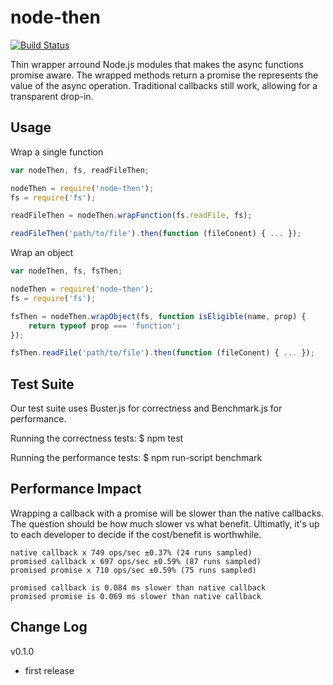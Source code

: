 node-then
=========

[![Build Status](https://travis-ci.org/node-then/node-then.png)](https://travis-ci.org/node-then/node-then)

Thin wrapper arround Node.js modules that makes the async functions promise
aware. The wrapped methods return a promise the represents the value of the
async operation. Traditional callbacks still work, allowing for a transparent
drop-in.


Usage
-----

Wrap a single function
```javascript
var nodeThen, fs, readFileThen;

nodeThen = require('node-then');
fs = require('fs');

readFileThen = nodeThen.wrapFunction(fs.readFile, fs);

readFileThen('path/to/file').then(function (fileConent) { ... });
```

Wrap an object
```javascript
var nodeThen, fs, fsThen;

nodeThen = require('node-then');
fs = require('fs');

fsThen = nodeThen.wrapObject(fs, function isEligible(name, prop) {
	return typeof prop === 'function';
});

fsThen.readFile('path/to/file').then(function (fileConent) { ... });
```


Test Suite
----------

Our test suite uses Buster.js for correctness and Benchmark.js for performance.

Running the correctness tests:
    $ npm test

Running the performance tests:
    $ npm run-script benchmark


Performance Impact
------------------

Wrapping a callback with a promise will be slower than the native callbacks.
The question should be how much slower vs what benefit. Ultimatly, it's up to
each developer to decide if the cost/benefit is worthwhile.

```
native callback x 749 ops/sec ±0.37% (24 runs sampled)
promised callback x 697 ops/sec ±0.59% (87 runs sampled)
promised promise x 710 ops/sec ±0.59% (75 runs sampled)

promised callback is 0.084 ms slower than native callback
promised promise is 0.069 ms slower than native callback
```


Change Log
----------

v0.1.0
- first release
